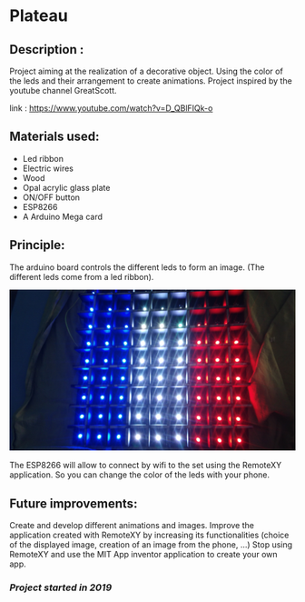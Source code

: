# Plateau

## Description :

Project aiming at the realization of a decorative object. Using the color of the leds and their arrangement to create animations.
Project inspired by the youtube channel GreatScott.

link : https://www.youtube.com/watch?v=D_QBlFIQk-o

## Materials used: ##

- Led ribbon
- Electric wires
- Wood
- Opal acrylic glass plate
- ON/OFF button
- ESP8266
- A Arduino Mega card

## Principle: ##

The arduino board controls the different leds to form an image. (The different leds come from a led ribbon).
<p align="center">
  <img src="Images/image.jpg">
</p>
The ESP8266 will allow to connect by wifi to the set using the RemoteXY application. So you can change the color of the leds with your phone.

## Future improvements: ##

Create and develop different animations and images.
Improve the application created with RemoteXY by increasing its functionalities (choice of the displayed image, creation of an image from the phone, ...)
Stop using RemoteXY and use the MIT App inventor application to create your own app.

### *Project started in 2019*
